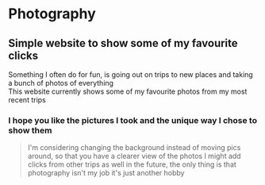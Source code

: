 # Photography
## Simple website to show some of my favourite clicks
Something I often do for fun, is going out on trips to new places and taking a bunch of photos of everything <br>
This website currently shows some of my favourite photos from my most recent trips <br>
### I hope you like the pictures I took and the unique way I chose to show them

> I'm considering changing the background instead of moving pics around, so that you have a clearer view of the photos
> I might add clicks from other trips as well in the future, the only thing is that photography isn't my job it's just another hobby
